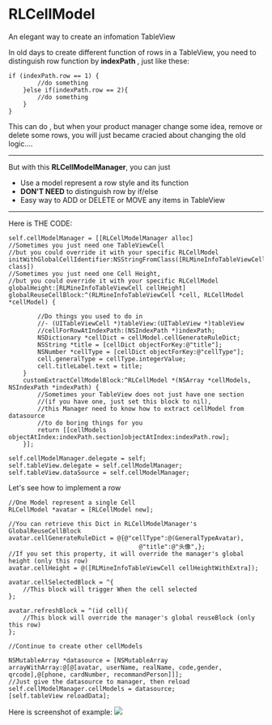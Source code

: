 # RLCellModel
An elegant way to create an infomation TableView

In old days to create different function of rows in a TableView, you need to distinguish row function by **indexPath** , just like these:

```
if (indexPath.row == 1) {
        //do something
    }else if(indexPath.row == 2){
        //do something
    }
}
```

This can do , but when your product manager change some idea, remove or delete some rows, you will just became cracied about changing the old logic....

---

But with this **RLCellModelManager**, you can just 

* Use a model represent a row style and its function
* **DON'T NEED** to distinguish row by if/else 
* Easy way to ADD or DELETE or MOVE any items in TableView

---
Here is THE CODE:

```
self.cellModelManager = [[RLCellModelManager alloc]
//Sometimes you just need one TableViewCell
//but you could override it with your specific RLCellModel
initWithGlobalCellIdentifier:NSStringFromClass([RLMineInfoTableViewCell class]) 
//Sometimes you just need one Cell Height, 
//but you could override it with your specific RLCellModel
globalHeight:[RLMineInfoTableViewCell cellHeight]
globalReuseCellBlock:^(RLMineInfoTableViewCell *cell, RLCellModel *cellModel) {

        //Do things you used to do in 
        //- (UITableViewCell *)tableView:(UITableView *)tableView
        //cellForRowAtIndexPath:(NSIndexPath *)indexPath;
        NSDictionary *cellDict = cellModel.cellGenerateRuleDict;
        NSString *title = [cellDict objectForKey:@"title"];
        NSNumber *cellType = [cellDict objectForKey:@"cellType"];
        cell.generalType = cellType.integerValue;
        cell.titleLabel.text = title;
    }
    customExtractCellModelBlock:^RLCellModel *(NSArray *cellModels, NSIndexPath *indexPath) {
        //Sometimes your TableView does not just have one section
        //(if you have one, just set this block to nil),
        //this Manager need to know how to extract cellModel from datasource
        //to do boring things for you
        return [[cellModels objectAtIndex:indexPath.section]objectAtIndex:indexPath.row];
    }];
    
self.cellModelManager.delegate = self;
self.tableView.delegate = self.cellModelManager;
self.tableView.dataSource = self.cellModelManager;
```

Let's see how to implement a row

```
//One Model represent a single Cell
RLCellModel *avatar = [RLCellModel new];

//You can retrieve this Dict in RLCellModelManager's GlobalReuseCellBlock 
avatar.cellGenerateRuleDict = @{@"cellType":@(GeneralTypeAvatar),
                                    @"title":@"头像",};
//If you set this property, it will override the manager's global height (only this row)
avatar.cellHeight = @([RLMineInfoTableViewCell cellHeightWithExtra]);

avatar.cellSelectedBlock = ^{
    //This block will trigger When the cell selected        
};

avatar.refreshBlock = ^(id cell){
    //This block will override the manager's global reuseBlock (only this row)
};

//Continue to create other cellModels

NSMutableArray *datasource = [NSMutableArray arrayWithArray:@[@[avatar, userName, realName, code,gender, qrcode],@[phone, cardNumber, recommandPerson]]];
//Just give the datasource to manager, then reload
self.cellModelManager.cellModels = datasource;
[self.tableView reloadData];

```

Here is screenshot of example:
![](https://ww4.sinaimg.cn/large/006tNbRwgy1feq2pkyrgsj30ku12a0ui.jpg)


